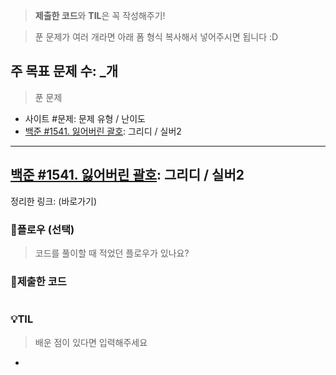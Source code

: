 > **제출한 코드**와 **TIL**은 꼭 작성해주기!

> 푼 문제가 여러 개라면 아래 폼 형식 복사해서 넣어주시면 됩니다 :D

## 주 목표 문제 수: _개
> 푼 문제
- 사이트 #문제: 문제 유형 / 난이도 
- [백준 #1541. 잃어버린 괄호](https://www.acmicpc.net/problem/1541): 그리디 / 실버2

---
## [백준 #1541. 잃어버린 괄호](https://www.acmicpc.net/problem/1541): 그리디 / 실버2
정리한 링크: (바로가기)

### 🚩플로우 (선택)
> 코드를 풀이할 때 적었던 플로우가 있나요?

### 🚩제출한 코드
```python

```

### 💡TIL
> 배운 점이 있다면 입력해주세요
- 
